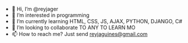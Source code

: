 - 👋 Hi, I’m @reyjager
- 👀 I’m interested in programming
- 🌱 I’m currently learning HTML, CSS, JS, AJAX, PYTHON, DJANGO, C#
- 💞️ I’m looking to collaborate TO ANY TO LEARN MO
- 📫 How to reach me? Just send reyjaguines@gmail.com

<!---
reyjager/reyjager is a ✨ special ✨ repository because its `README.md` (this file) appears on your GitHub profile.
You can click the Preview link to take a look at your changes.
--->
